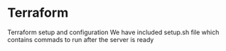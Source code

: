 # Terraform

Terraform setup and configuration
We have included setup.sh file which contains commads to run after the server is ready
